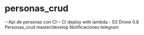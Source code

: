 # personas_crud

--Api de personas con CI--
CI deploy with lambda - S3
Drone 0.8 
Personas_crud master/develop
Notificaciones telegram
